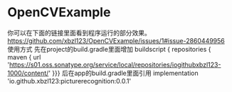 # OpenCVExample
你可以在下面的链接里面看到程序运行的部分效果。
https://github.com/xbzl123/OpenCVExample/issues/1#issue-2860449956
使用方式
先在project的build.gradle里面增加
buildscript {
repositories {
maven {
url 'https://s01.oss.sonatype.org/service/local/repositories/iogithubxbzl123-1000/content/'
}}}
后在app的build.gradle里面引用
implementation 'io.github.xbzl123:picturerecognition:0.0.1'
